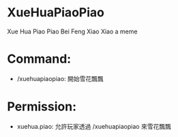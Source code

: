 # XueHuaPiaoPiao
Xue Hua Piao Piao 
Bei Feng Xiao Xiao
a meme

# Command:
 - /xuehuapiaopiao: 開始雪花飄飄

# Permission:
 - xuehua.piao: 允許玩家透過 /xuehuapiaopiao 來雪花飄飄
